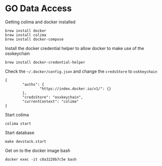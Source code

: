 # GO Data Access

Getting colima and docker installed

```
brew install docker
brew install colima
brew install docker-compose
```

Install the docker credential helper to allow docker to make use of the osxkeychain
```
brew install docker-credential-helper
```

Check the `~/.docker/config.json` and change the `credsStore` to `oskkeychain`

```
{
        "auths": {
                "https://index.docker.io/v1/": {}
        },
        "credsStore": "osxkeychain",
        "currentContext": "colima"
}
```

Start colima 
```
colima start
```

Start database
```
make devstack.start
```





Get on to the docker image bash
```
docker exec -it c8a3220b7c5e bash

```